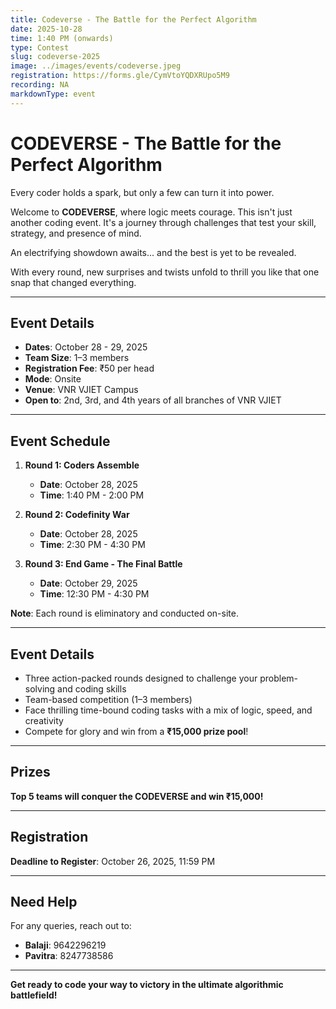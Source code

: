 ```yaml
---
title: Codeverse - The Battle for the Perfect Algorithm
date: 2025-10-28
time: 1:40 PM (onwards)
type: Contest
slug: codeverse-2025
image: ../images/events/codeverse.jpeg
registration: https://forms.gle/CymVtoYQDXRUpo5M9
recording: NA
markdownType: event
---
```


# CODEVERSE - The Battle for the Perfect Algorithm

Every coder holds a spark, but only a few can turn it into power.

Welcome to **CODEVERSE**, where logic meets courage. This isn't just another coding event. It's a journey through challenges that test your skill, strategy, and presence of mind.

An electrifying showdown awaits... and the best is yet to be revealed.

With every round, new surprises and twists unfold to thrill you like that one snap that changed everything.

---

## Event Details

- **Dates**: October 28 - 29, 2025
- **Team Size**: 1–3 members
- **Registration Fee**: ₹50 per head
- **Mode**: Onsite
- **Venue**: VNR VJIET Campus
- **Open to**: 2nd, 3rd, and 4th years of all branches of VNR VJIET

---

## Event Schedule

1. **Round 1: Coders Assemble**

   - **Date**: October 28, 2025
   - **Time**: 1:40 PM - 2:00 PM

2. **Round 2: Codefinity War**

   - **Date**: October 28, 2025
   - **Time**: 2:30 PM - 4:30 PM

3. **Round 3: End Game - The Final Battle**
   - **Date**: October 29, 2025
   - **Time**: 12:30 PM - 4:30 PM

**Note**: Each round is eliminatory and conducted on-site.

---

## Event Details

- Three action-packed rounds designed to challenge your problem-solving and coding skills
- Team-based competition (1–3 members)
- Face thrilling time-bound coding tasks with a mix of logic, speed, and creativity
- Compete for glory and win from a **₹15,000 prize pool**!

---

## Prizes

**Top 5 teams will conquer the CODEVERSE and win ₹15,000!**

---

## Registration

**Deadline to Register**: October 26, 2025, 11:59 PM

---

## Need Help

For any queries, reach out to:

- **Balaji**: 9642296219
- **Pavitra**: 8247738586

---

**Get ready to code your way to victory in the ultimate algorithmic battlefield!**

